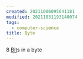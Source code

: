```yaml
---
created: 20211006095641181
modified: 20211031193140074
tags:
  - computer-science
title: Byte
---
```


8 [Bit](#Bit)s in a byte
